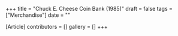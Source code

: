 +++
title = "Chuck E. Cheese Coin Bank (1985)"
draft = false
tags = ["Merchandise"]
date = ""

[Article]
contributors = []
gallery = []
+++